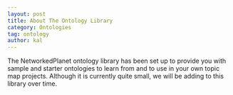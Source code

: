 ```yaml
---
layout: post
title: About The Ontology Library
category: Ontologies
tag: ontology
author: kal
---
```

The NetworkedPlanet ontology library has been set up to provide you with sample and starter ontologies to learn from and to use in your own topic map projects. Although it is currently quite small, we will be adding to this library over time.

